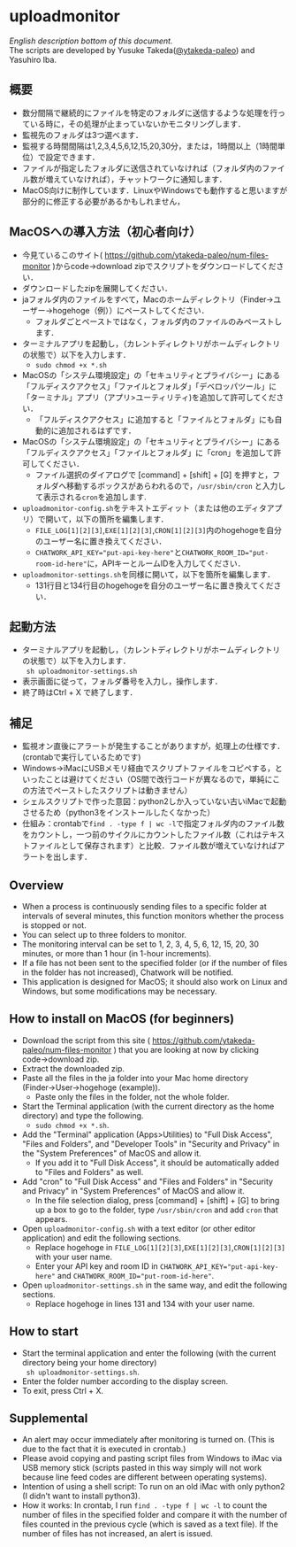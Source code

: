 # uploadmonitor   
_English description bottom of this document._   
The scripts are developed by Yusuke Takeda([@ytakeda-paleo](https://github.com/ytakeda-paleo)) and Yasuhiro Iba.

## 概要
- 数分間隔で継続的にファイルを特定のフォルダに送信するような処理を行っている時に，その処理が止まっていないかモニタリングします．
- 監視先のフォルダは3つ選べます．
- 監視する時間間隔は1,2,3,4,5,6,12,15,20,30分，または，1時間以上（1時間単位）で設定できます．
- ファイルが指定したフォルダに送信されていなければ（フォルダ内のファイル数が増えていなければ），チャットワークに通知します．
- MacOS向けに制作しています．LinuxやWindowsでも動作すると思いますが部分的に修正する必要があるかもしれません，

## MacOSへの導入方法（初心者向け）
- 今見ているこのサイト( https://github.com/ytakeda-paleo/num-files-monitor )からcode→download zipでスクリプトをダウンロードしてください．
- ダウンロードしたzipを展開してください．
- jaフォルダ内のファイルをすべて，Macのホームディレクトリ（Finder→ユーザー→hogehoge（例））にペーストしてください．
  - フォルダごとペーストではなく，フォルダ内のファイルのみペーストします．
- ターミナルアプリを起動し，（カレントディレクトリがホームディレクトリの状態で）以下を入力します．
  - `sudo chmod +x *.sh`
- MacOSの「システム環境設定」の「セキュリティとプライバシー」にある「フルディスクアクセス」「ファイルとフォルダ」「デベロッパツール」に「ターミナル」アプリ（アプリ>ユーティリティ)を追加して許可してください．
  - 「フルディスクアクセス」に追加すると「ファイルとフォルダ」にも自動的に追加されるはずです．
- MacOSの「システム環境設定」の「セキュリティとプライバシー」にある「フルディスクアクセス」「ファイルとフォルダ」に「cron」を追加して許可してください．
  - ファイル選択のダイアログで [command] + [shift] + [G] を押すと，フォルダへ移動するボックスがあらわれるので，`/usr/sbin/cron` と入力して表示される`cron`を追加します.
- `uploadmonitor-config.sh`をテキストエディット（または他のエディタアプリ）で開いて，以下の箇所を編集します．
  - `FILE_LOG[1][2][3]`,`EXE[1][2][3]`,`CRON[1][2][3]`内のhogehogeを自分のユーザー名に置き換えてください．
  - `CHATWORK_API_KEY="put-api-key-here"`と`CHATWORK_ROOM_ID="put-room-id-here"`に，APIキーとルームIDを入力してください．
- `uploadmonitor-settings.sh`を同様に開いて，以下を箇所を編集します．
  - 131行目と134行目のhogehogeを自分のユーザー名に置き換えてください．

## 起動方法
- ターミナルアプリを起動し，（カレントディレクトリがホームディレクトリの状態で）以下を入力します．   
` sh uploadmonitor-settings.sh`   
- 表示画面に従って，フォルダ番号を入力し，操作します．
- 終了時はCtrl + X で終了します．

## 補足
- 監視オン直後にアラートが発生することがありますが，処理上の仕様です．(crontabで実行しているためです)
- Windows→iMacにUSBメモリ経由でスクリプトファイルをコピペする，といったことは避けてください（OS間で改行コードが異なるので，単純にこの方法でペーストしたスクリプトは動きません）
- シェルスクリプトで作った意図：python2しか入っていない古いiMacで起動させるため（python3をインストールしたくなかった）
- 仕組み：crontabで`find . -type f | wc -l`で指定フォルダ内のファイル数をカウントし，一つ前のサイクルにカウントしたファイル数（これはテキストファイルとして保存されます）と比較．ファイル数が増えていなければアラートを出します．

## Overview
- When a process is continuously sending files to a specific folder at intervals of several minutes, this function monitors whether the process is stopped or not.
- You can select up to three folders to monitor.
- The monitoring interval can be set to 1, 2, 3, 4, 5, 6, 12, 15, 20, 30 minutes, or more than 1 hour (in 1-hour increments).
- If a file has not been sent to the specified folder (or if the number of files in the folder has not increased), Chatwork will be notified.
- This application is designed for MacOS; it should also work on Linux and Windows, but some modifications may be necessary.

## How to install on MacOS (for beginners)
- Download the script from this site ( https://github.com/ytakeda-paleo/num-files-monitor ) that you are looking at now by clicking code→download zip.
- Extract the downloaded zip.
- Paste all the files in the ja folder into your Mac home directory (Finder→User→hogehoge (example)).
  - Paste only the files in the folder, not the whole folder.
- Start the Terminal application (with the current directory as the home directory) and type the following.
  - `sudo chmod +x *.sh`.
- Add the "Terminal" application (Apps>Utilities) to "Full Disk Access", "Files and Folders", and "Developer Tools" in "Security and Privacy" in the "System Preferences" of MacOS and allow it.
  - If you add it to "Full Disk Access", it should be automatically added to "Files and Folders" as well.
- Add "cron" to "Full Disk Access" and "Files and Folders" in "Security and Privacy" in "System Preferences" of MacOS and allow it.
  - In the file selection dialog, press [command] + [shift] + [G] to bring up a box to go to the folder, type `/usr/sbin/cron` and add `cron` that appears.
- Open `uploadmonitor-config.sh` with a text editor (or other editor application) and edit the following sections.
  - Replace hogehoge in `FILE_LOG[1][2][3]`,`EXE[1][2][3]`,`CRON[1][2][3]` with your user name.
  - Enter your API key and room ID in `CHATWORK_API_KEY="put-api-key-here"` and `CHATWORK_ROOM_ID="put-room-id-here"`.
- Open `uploadmonitor-settings.sh` in the same way, and edit the following sections.
  - Replace hogehoge in lines 131 and 134 with your user name.
  
## How to start
- Start the terminal application and enter the following (with the current directory being your home directory)   
` sh uploadmonitor-settings.sh`.   
- Enter the folder number according to the display screen.
- To exit, press Ctrl + X.

## Supplemental
- An alert may occur immediately after monitoring is turned on. (This is due to the fact that it is executed in crontab.)
- Please avoid copying and pasting script files from Windows to iMac via USB memory stick (scripts pasted in this way simply will not work because line feed codes are different between operating systems).
- Intention of using a shell script: To run on an old iMac with only python2 (I didn't want to install python3).
- How it works: In crontab, I run `find . -type f | wc -l` to count the number of files in the specified folder and compare it with the number of files counted in the previous cycle (which is saved as a text file). If the number of files has not increased, an alert is issued.
